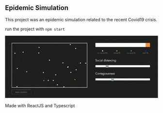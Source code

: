 <h2>Epidemic Simulation</h2>

This project was an epidemic simulation related to the recent Covid19 crisis.

run the project with `npm start`

![grab-landing-page](https://github.com/BenDuh/epidemic-simulation/blob/master/sources/infectionSimulation.gif)

Made with ReactJS and Typescript
